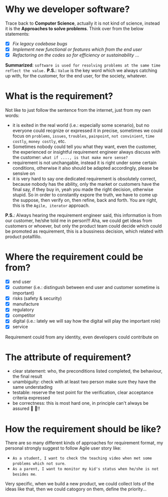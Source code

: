 # Why we developer software?

Trace back to **Computer Science**, actually it is not kind of science, instead it is the **Approaches to solve problems**.
Think over from the below statements:
- [x] *Fix legacy codebase bugs*
- [x] *Implement new functional or features which from the end user*
- [x] *Refactoring on the codes so for efficiency or sustainability*
...

**Summarized**: `software is used for resolving problems at the same time reflect the value.`
**P.S.**: `Value` is the key word which we always catching up with, for the customer, for the end user, for the society, whatever.

# What is the requirement?

Not like to just follow the sentence from the internet, just from my own words:
- it is exited in the real world (i.e.: especially some scenario), but no everyone could recgnize or expressed it in precise, sometimes we could focus on `problems`, `issues`, `troubles`, `painpoint`, `not convinient`, `time costly`, `money costly`, etc.
- Sometimes nobody could tell you what they want, even the customer, the experienced or insightful requirement engineer always discuss with the customer: `what if ...., is that make more sense?`
- requirement is not unchangable, instead it is right under some certain conditions, otherwise it also should be adapted accordingly, please be sensive on
- it is very hard to say one dedicated requirement is obsolutely correct, because nobody has the ability, only the market or customers have the final say, if they buy in, yeah you made the right decision, otherwise stupid. So in order to constantly expore the truth, we have to come up the suppose, then verify on, then refine, back and forth. You are right, this is the `Agile, iterator` approach.

**P.S.**: Always hearing the requirement engineer said, this information is from our customer, he/she told me in person!!! Aha, we could get ideas from customers or whoever, but only the product team could decide which could be promoted as requirement, this is a bussiness decision, which related with product potalfillo.

# Where the requirement could be from?

- [x] end user
- [x] customer (i.e.: distingush between end user and customer sometime is important)
- [x] risks (safety & security)
- [x] manufacture
- [x] regulatory
- [x] competitor
- [x] digital (i.e.: lately we will say how the digital will play the important role) 
- [x] service 

Requirement could from any identity, even developers could contribute on

# The attribute of requirement?

- clear statement: who, the preconditions listed completed, the behaviour, the final result
- unambiguity: check with at least two person make sure they have the same understading
- testable: reserve the test point for the verification, clear acceptance criteria expressed
- be correctness: this is most hard one, in principle can't always be assured :pray: :pray:!!

# How the requirement should be like?

There are so many different kinds of approaches for requirement format, my personal strongly suggest to follow Agile user story like:

- `As a student, I want to check the teaching video when met some problems which not sure`.
- `As a parent, I want to monitor my kid's status when he/she is not besides me`.

Very specific, when we build a new product, we could collect lots of the ideas like that, then we could catogory on them, define the priority...